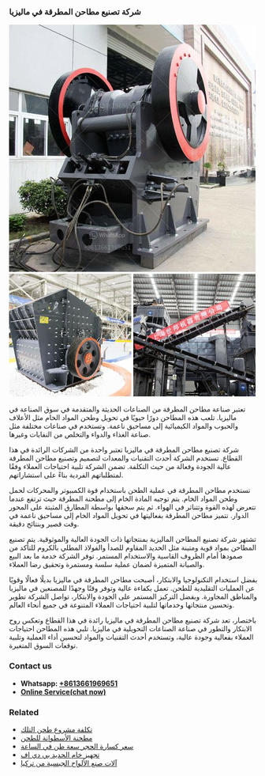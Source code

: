 <h3>شركة تصنيع مطاحن المطرقة في ماليزيا</h3><img src='1701852392.jpg' alt=''><p>تعتبر صناعة مطاحن المطرقة من الصناعات الحديثة والمتقدمة في سوق الصناعة في ماليزيا. تلعب هذه المطاحن دورًا حيويًا في تحويل وطحن المواد الخام مثل الأعلاف والحبوب والمواد الكيميائية إلى مساحيق ناعمة. وتستخدم في صناعات مختلفة مثل صناعة الغذاء والدواء والتخلص من النفايات وغيرها.</p><p>شركة تصنيع مطاحن المطرقة في ماليزيا تعتبر واحدة من الشركات الرائدة في هذا القطاع. تستخدم الشركة أحدث التقنيات والمعدات لتصميم وتصنيع مطاحن المطرقة عالية الجودة وفعالة من حيث التكلفة. تضمن الشركة تلبية احتياجات العملاء وفقًا لمتطلباتهم الفردية بناءً على استشاراتهم.</p><p>تستخدم مطاحن المطرقة في عملية الطحن باستخدام قوة الكمبيوتر والمحركات لحمل وطحن المواد الخام. يتم توجيه المادة الخام إلى مطحنة المطرقة حيث ترتفع عندما تتعرض لهذه القوة وتتناثر في الهواء. ثم يتم سحقها بواسطة المطارق المثبتة على المحور الدوار. تتميز مطاحن المطرقة بفعاليتها في تحويل المواد الخام إلى مساحيق ناعمة في وقت قصير وبنتائج دقيقة.</p><p>تشتهر شركة تصنيع المطاحن الماليزية بمنتجاتها ذات الجودة العالية والموثوقية. يتم تصنيع المطاحن بمواد قوية ومتينة مثل الحديد المقاوم للصدأ والفولاذ المطلي بالكروم للتأكد من صمودها أمام الظروف القاسية والاستخدام المستمر. توفر الشركة خدمة ما بعد البيع والصيانة المتميزة لضمان عملية سلسة ومستمرة وتحقيق رضا العملاء.</p><p>بفضل استخدام التكنولوجيا والابتكار، أصبحت مطاحن المطرقة في ماليزيا بديلًا فعالًا وقويًا عن العمليات التقليدية للطحن. تعمل بكفاءة عالية وتوفر وقتًا وجهدًا للمصنعين في ماليزيا والمناطق المجاورة. وبفضل التركيز المستمر على الجودة والابتكار، تواصل الشركة تطوير وتحسين منتجاتها وخدماتها لتلبية احتياجات العملاء المتنوعة في جميع أنحاء العالم.</p><p>باختصار، تعد شركة تصنيع مطاحن المطرقة في ماليزيا رائدة في هذا القطاع وتعكس روح الابتكار والتطور في صناعة الصناعات التحويلية في ماليزيا. تلبي هذه المطاحن احتياجات العملاء بفعالية وجودة عالية، وتستخدم أحدث التقنيات والمواد لتحسين أداء العملية وتلبية توقعات السوق المتغيرة.</p><h3>Contact us</h3><ul><li><strong>Whatsapp:&nbsp;<a href="https://wa.me/8613661969651">+8613661969651</a></strong></li><li><a href="https://swt.shibang-china.com/?git&amp;zhl&amp;شركة تصنيع مطاحن المطرقة في ماليزيا"><strong>Online Service(chat now)</strong></a></li></ul><h3>Related</h3><ul><li><a href='تكلفة مشروع طحن التلك.md'>تكلفة مشروع طحن التلك</a></li><li><a href='مطحنة الأسطوانة للطحن.md'>مطحنة الأسطوانة للطحن</a></li><li><a href='سعر كسارة الحجر سعة طن في الساعة.md'>سعر كسارة الحجر سعة طن في الساعة</a></li><li><a href='تجهيز خام الحديد بي دي إف.md'>تجهيز خام الحديد بي دي إف</a></li><li><a href='آلات صنع الألواح الجبسية من تركيا.md'>آلات صنع الألواح الجبسية من تركيا</a></li></ul>